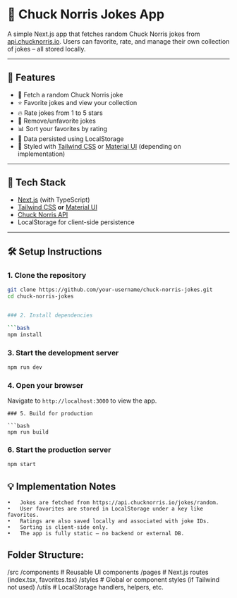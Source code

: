 # 🥋 Chuck Norris Jokes App

A simple Next.js app that fetches random Chuck Norris jokes from [api.chucknorris.io](https://api.chucknorris.io). Users can favorite, rate, and manage their own collection of jokes – all stored locally.

---

## 📸 Features

-   🤣 Fetch a random Chuck Norris joke
-   ⭐ Favorite jokes and view your collection
-   🔥 Rate jokes from 1 to 5 stars
-   🧹 Remove/unfavorite jokes
-   📊 Sort your favorites by rating
-   💾 Data persisted using LocalStorage
-   🎨 Styled with [Tailwind CSS](https://tailwindcss.com/) or [Material UI](https://mui.com/) (depending on implementation)

---

## 🚀 Tech Stack

-   [Next.js](https://nextjs.org/) (with TypeScript)
-   [Tailwind CSS](https://tailwindcss.com/) **or** [Material UI](https://mui.com/)
-   [Chuck Norris API](https://api.chucknorris.io/)
-   LocalStorage for client-side persistence

---

## 🛠 Setup Instructions

### 1. Clone the repository

````bash
git clone https://github.com/your-username/chuck-norris-jokes.git
cd chuck-norris-jokes


### 2. Install dependencies

```bash
npm install
````

### 3. Start the development server

```bash
npm run dev
```

### 4. Open your browser

Navigate to `http://localhost:3000` to view the app.

````
### 5. Build for production

```bash
npm run build
````

### 6. Start the production server

```bash
npm start
```

## 💡 Implementation Notes
	•	Jokes are fetched from https://api.chucknorris.io/jokes/random.
	•	User favorites are stored in LocalStorage under a key like favorites.
	•	Ratings are also saved locally and associated with joke IDs.
	•	Sorting is client-side only.
	•	The app is fully static – no backend or external DB.

## Folder Structure:
/src
  /components    # Reusable UI components
  /pages         # Next.js routes (index.tsx, favorites.tsx)
  /styles        # Global or component styles (if Tailwind not used)
  /utils         # LocalStorage handlers, helpers, etc.
